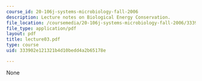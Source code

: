 ```yaml
---
course_id: 20-106j-systems-microbiology-fall-2006
description: Lecture notes on Biological Energy Conservation.
file_location: /coursemedia/20-106j-systems-microbiology-fall-2006/333902e121321b4d10bedd4a2b65178e_lecture03.pdf
file_type: application/pdf
layout: pdf
title: lecture03.pdf
type: course
uid: 333902e121321b4d10bedd4a2b65178e

---
```

None